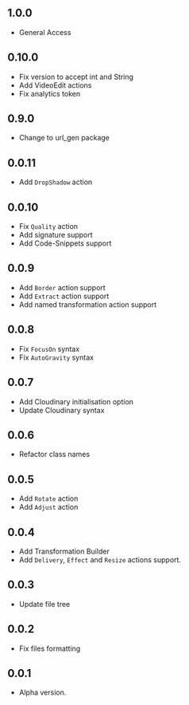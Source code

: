 ## 1.0.0
- General Access

## 0.10.0
- Fix version to accept int and String
- Add VideoEdit actions
- Fix analytics token

## 0.9.0
- Change to url_gen package

## 0.0.11
- Add `DropShadow` action

## 0.0.10 
- Fix `Quality` action 
- Add signature support 
- Add Code-Snippets support

## 0.0.9
- Add `Border` action support
- Add `Extract` action support
- Add named transformation action support

## 0.0.8
- Fix `FocusOn` syntax
- Fix `AutoGravity` syntax

## 0.0.7
- Add Cloudinary initialisation option
- Update Cloudinary syntax

## 0.0.6
- Refactor class names

## 0.0.5
- Add `Rotate` action
- Add `Adjust` action

## 0.0.4
- Add Transformation Builder
- Add `Delivery`, `Effect` and `Resize` actions support.

## 0.0.3
- Update file tree

## 0.0.2
- Fix files formatting

## 0.0.1
- Alpha version.
